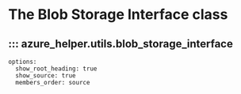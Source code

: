 # The Blob Storage Interface class

## ::: azure_helper.utils.blob_storage_interface
    options:
      show_root_heading: true
      show_source: true
      members_order: source
